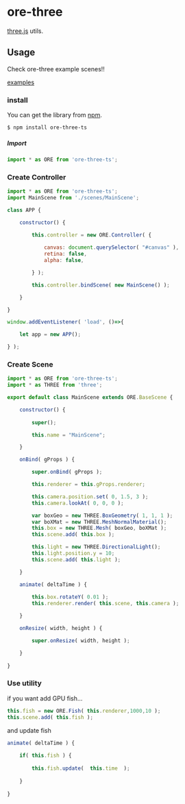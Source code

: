# ore-three
[three.js]( https://github.com/mrdoob/three.js ) utils.

## Usage

Check ore-three example scenes!!

[examples]( https://github.com/ukonpower/ore-three-ts/tree/master/examples/js )


### install
You can get the library from [npm]( https://www.npmjs.com/package/ore-three-ts ).

```bash
$ npm install ore-three-ts
```

##### Import

```javascript
import * as ORE from 'ore-three-ts';
```

### Create Controller

```javascript
import * as ORE from 'ore-three-ts';
import MainScene from './scenes/MainScene';

class APP {

	constructor() {
		
		this.controller = new ORE.Controller( {

			canvas: document.querySelector( "#canvas" ),
			retina: false,
			alpha: false,

		} );

		this.controller.bindScene( new MainScene() );

	}

}

window.addEventListener( 'load', ()=>{

	let app = new APP();

} );
```

### Create Scene

```javascript
import * as ORE from 'ore-three-ts';
import * as THREE from 'three';

export default class MainScene extends ORE.BaseScene {

	constructor() {
		
		super();

		this.name = "MainScene";

	}

	onBind( gProps ) {

		super.onBind( gProps );

		this.renderer = this.gProps.renderer;

		this.camera.position.set( 0, 1.5, 3 );
		this.camera.lookAt( 0, 0, 0 );

		var boxGeo = new THREE.BoxGeometry( 1, 1, 1 );
		var boXMat = new THREE.MeshNormalMaterial();
		this.box = new THREE.Mesh( boxGeo, boXMat );
		this.scene.add( this.box );

		this.light = new THREE.DirectionalLight();
		this.light.position.y = 10;
		this.scene.add( this.light );		

	}

	animate( deltaTime ) {
		
		this.box.rotateY( 0.01 );
		this.renderer.render( this.scene, this.camera );

	}

	onResize( width, height ) {

		super.onResize( width, height );

	}
	
}
```

### Use utility
if you want add GPU fish...

```javascript
this.fish = new ORE.Fish( this.renderer,1000,10 );
this.scene.add( this.fish );
```

and update fish

```javascript
animate( deltaTime ) {
    
    if( this.fish ) {
    
        this.fish.update(  this.time  );
    
    }
    
}
```


